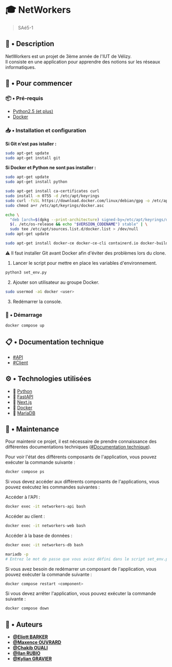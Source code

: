 # :mortar_board: NetWorkers

> SAé5-1  

## :memo: • Description

NetWorkers est un projet de 3ème année de l'IUT de Vélizy.  
Il consiste en une application pour apprendre des notions sur les réseaux informatiques.  

## :rocket: • Pour commencer

### :package: • Pré-requis

- [Python2.5 (et plus)](https://www.python.org/downloads/release/python-250/)
- [Docker](https://docs.docker.com/get-docker/)

### :inbox_tray: • Installation et configuration

**Si Git n'est pas istaller :**  

```bash
sudo apt-get update
sudo apt-get install git
```

**Si Docker et Python ne sont pas installer :**  

```bash
sudo apt-get update
sudo apt-get install python

sudo apt-get install ca-certificates curl
sudo install -m 0755 -d /etc/apt/keyrings
sudo curl -fsSL https://download.docker.com/linux/debian/gpg -o /etc/apt/keyrings/docker.asc
sudo chmod a+r /etc/apt/keyrings/docker.asc

echo \
  "deb [arch=$(dpkg --print-architecture) signed-by=/etc/apt/keyrings/docker.asc] https://download.docker.com/linux/debian \
  $(. /etc/os-release && echo "$VERSION_CODENAME") stable" | \
  sudo tee /etc/apt/sources.list.d/docker.list > /dev/null
sudo apt-get update

sudo apt-get install docker-ce docker-ce-cli containerd.io docker-buildx-plugin docker-compose-plugin
```

:warning: Il faut installer Git avant Docker afin d'éviter des problèmes lors du clone.  

1. Lancer le script pour mettre en place les variables d'environnement.

```bash
python3 set_env.py
```

2. Ajouter son utilisateur au groupe Docker.  

```bash
sudo usermod -aG docker <user>
```

3. Redémarrer la console.

### :rocket: • Démarrage

```bash
docker compose up
```

## :clipboard: • Documentation technique

- [#API](api/README.md)  
- [#Client](front-js/README.md)  

## :gear: • Technologies utilisées

- :snake: [Python](https://www.python.org/)  
- :satellite: [FastAPI](https://fastapi.tiangolo.com/)  
- :lipstick: [Next.js](https://nextjs.org/)  
- :whale: [Docker](https://www.docker.com/)  
- :floppy_disk: [MariaDB](https://mariadb.org/)  

## :wrench: • Maintenance

Pour maintenir ce projet, il est nécessaire de prendre connaissance des différentes documentations techniques ([#Documentation technique](#clipboard--documentation-technique)).  

Pour voir l'état des différents composants de l'application, vous pouvez exécuter la commande suivante :  

```bash
docker compose ps
```

Si vous devez accéder aux différents composants de l'applications, vous pouvez exécutez les commandes suivantes :  

Accéder à l'API :  

```bash
docker exec -it networkers-api bash
```

Accéder au client :  

```bash
docker exec -it networkers-web bash
```

Accéder à la base de données :  

```bash
docker exec -it networkers-db bash

mariadb -p
# Entrez le mot de passe que vous aviez défini dans le script set_env.py
```

Si vous avez besoin de redémarrer un composant de l'application, vous pouvez exécuter la commande suivante :  

```bash
docker compose restart <component>
```

Si vous devez arrêter l'application, vous pouvez exécuter la commande suivante :  

```bash
docker compose down
```

## :busts_in_silhouette: • Auteurs

- [**@Eliott BARKER**](https://wwww.github.com/Eliott-B)  
- [**@Maxence OUVRARD**](https://github.com/MaxOuvrard)  
- [**@Chakib OUALI**](https://github.com/444chak)  
- [**@Ilan RUBIO**](https://github.com/IlanRubio)  
- [**@Kylian GRAVIER**](https://github.com/SaAxok)  
